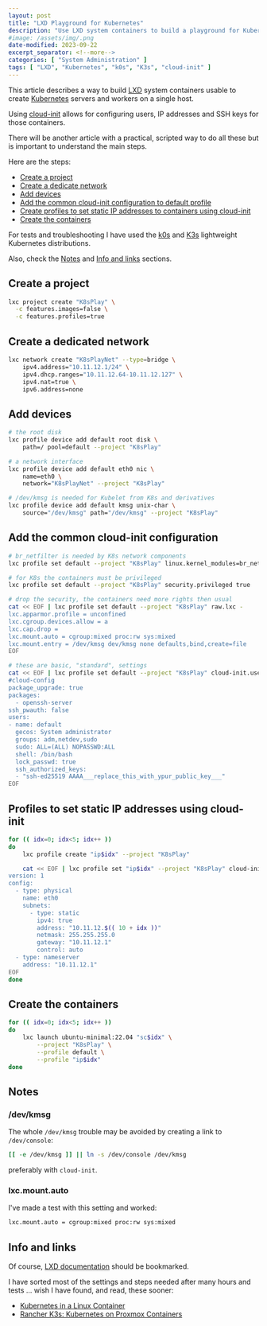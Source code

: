 ```yaml
---
layout: post
title: "LXD Playground for Kubernetes"
description: "Use LXD system containers to build a playground for Kubernetes"
#image: /assets/img/.png
date-modified: 2023-09-22
excerpt_separator: <!--more-->
categories: [ "System Administration" ]
tags: [ "LXD", "Kubernetes", "k0s", "K3s", "cloud-init" ]
---
```


This article describes a way to build [LXD](https://ubuntu.com/lxd) system containers usable to create [Kubernetes](https://kubernetes.io/) servers and workers on a single host.

Using [cloud-init](https://cloudinit.readthedocs.io/en/latest/) allows for configuring users, IP addresses and SSH keys for those containers.

There will be another article with a practical, scripted way to do all these but is important to understand the main steps.

Here are the steps:

- [Create a project](#create-a-project)
- [Create a dedicate network](#create-a-dedicated-network)
- [Add devices](#add-devices)
- [Add the common cloud-init configuration to default profile](#add-the-common-cloud-init-configuration)
- [Create profiles to set static IP addresses to containers using cloud-init](#profiles-to-set-static-ip-addresses-using-cloud-init)
- [Create the containers](#create-the-containers)

For tests and troubleshooting I have used the [k0s](https://k0sproject.io/) and [K3s](https://k3s.io/) lightweight Kubernetes distributions.

Also, check the [Notes](#notes) and [Info and links](#info-and-links) sections.

## Create a project

```sh
lxc project create "K8sPlay" \
  -c features.images=false \
  -c features.profiles=true
```

## Create a dedicated network

```sh
lxc network create "K8sPlayNet" --type=bridge \
    ipv4.address="10.11.12.1/24" \
    ipv4.dhcp.ranges="10.11.12.64-10.11.12.127" \
    ipv4.nat=true \
    ipv6.address=none
```

## Add devices

```sh
# the root disk
lxc profile device add default root disk \
    path=/ pool=default --project "K8sPlay"

# a network interface
lxc profile device add default eth0 nic \
    name=eth0 \
    network="K8sPlayNet" --project "K8sPlay"

# /dev/kmsg is needed for Kubelet from K8s and derivatives
lxc profile device add default kmsg unix-char \
    source="/dev/kmsg" path="/dev/kmsg" --project "K8sPlay"
```

## Add the common cloud-init configuration

```sh
# br_netfilter is needed by K8s network components
lxc profile set default --project "K8sPlay" linux.kernel_modules=br_netfilter

# for K8s the containers must be privileged
lxc profile set default --project "K8sPlay" security.privileged true

# drop the security, the containers need more rights then usual
cat << EOF | lxc profile set default --project "K8sPlay" raw.lxc -
lxc.apparmor.profile = unconfined
lxc.cgroup.devices.allow = a
lxc.cap.drop =
lxc.mount.auto = cgroup:mixed proc:rw sys:mixed
lxc.mount.entry = /dev/kmsg dev/kmsg none defaults,bind,create=file
EOF

# these are basic, "standard", settings
cat << EOF | lxc profile set default --project "K8sPlay" cloud-init.user-data -
#cloud-config
package_upgrade: true
packages:
  - openssh-server
ssh_pwauth: false
users:
- name: default
  gecos: System administrator
  groups: adm,netdev,sudo
  sudo: ALL=(ALL) NOPASSWD:ALL
  shell: /bin/bash
  lock_passwd: true
  ssh_authorized_keys:
  - "ssh-ed25519 AAAA___replace_this_with_ypur_public_key___"
EOF
```

## Profiles to set static IP addresses using cloud-init

```sh
for (( idx=0; idx<5; idx++ ))
do
    lxc profile create "ip$idx" --project "K8sPlay"

    cat << EOF | lxc profile set "ip$idx" --project "K8sPlay" cloud-init.network-config -
version: 1
config:
  - type: physical
    name: eth0
    subnets:
      - type: static
        ipv4: true
        address: "10.11.12.$(( 10 + idx ))"
        netmask: 255.255.255.0
        gateway: "10.11.12.1"
        control: auto
  - type: nameserver
    address: "10.11.12.1"
EOF
done
```

## Create the containers

```sh
for (( idx=0; idx<5; idx++ ))
do
    lxc launch ubuntu-minimal:22.04 "sc$idx" \
        --project "K8sPlay" \
        --profile default \
        --profile "ip$idx"
done
```

## Notes

### /dev/kmsg

The whole `/dev/kmsg` trouble may be avoided by creating a link 
to `/dev/console`:

```sh
[[ -e /dev/kmsg ]] || ln -s /dev/console /dev/kmsg
```

preferably with `cloud-init`.

### lxc.mount.auto

I've made a test with this setting and worked:

```sh
lxc.mount.auto = cgroup:mixed proc:rw sys:mixed
```

## Info and links

Of course, [LXD documentation](https://documentation.ubuntu.com/lxd/en/latest/) should be bookmarked.

I have sorted most of the settings and steps needed after many hours and tests ... wish I have found, and read, these sooner:

- [Kubernetes in a Linux Container](https://www.thedroneely.com/posts/kubernetes-in-a-linux-container/)
- [Rancher K3s: Kubernetes on Proxmox Containers](https://betterprogramming.pub/rancher-k3s-kubernetes-on-proxmox-containers-2228100e2d13)
